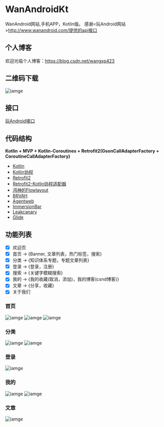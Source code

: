 # WanAndroidKt
WanAndroid网站,手机APP，Kotlin版。
感谢<玩Android网站>http://www.wanandroid.com/提供的api接口

## 个人博客
欢迎光临个人博客：<https://blog.csdn.net/wangxp423>

## 二维码下载
![iamge](https://github.com/wangxp423/WanAndroidKt/raw/master/screenshot/qrcode.jpg)

## 接口
[玩Android接口](http://www.wanandroid.com/blog/show/2)

## 代码结构
**Kotlin + MVP + Kotlin-Coroutines + Retrofit2(GsonCallAdapterFactory + CoroutineCallAdapterFactory)**

- [Kotlin](https://github.com/JetBrains/kotlin)
- [Kotlin协程](https://github.com/Kotlin/kotlinx.coroutines/blob/master/coroutines-guide.md)
- [Retrofit2](https://github.com/square/retrofit)
- [Retrofit2-Kotlin协程适配器](https://github.com/JakeWharton/retrofit2-kotlin-coroutines-adapter)
- [鸿神的Flowlayout](https://github.com/hongyangAndroid/FlowLayout)
- [BRVAH](https://github.com/CymChad/BaseRecyclerViewAdapterHelper)
- [Agentweb](https://github.com/Justson/AgentWeb)
- [ImmersionBar](https://github.com/gyf-dev/ImmersionBar)
- [Leakcanary](https://github.com/square/leakcanary)
- [Glide](https://github.com/bumptech/glide)

## 功能列表
- [x] 欢迎页
- [x] 首页 -> {Banner, 文章列表，热门标签，搜索}
- [x] 分类 -> {知识体系专题，专题文章列表}
- [x] 登录 -> {登录，注册}
- [x] 搜索 -> {关键字模糊搜索}
- [x] 我的 -> {我的收藏(取消，添加)，我的博客(csnd博客)}
- [x] 文章 -> {分享，收藏}
- [x] 关于我们

### 首页
![iamge](https://github.com/wangxp423/WanAndroidKt/raw/master/screenshot/main_banner.png)
![iamge](https://github.com/wangxp423/WanAndroidKt/raw/master/screenshot/main_hot_label.png)
![iamge](https://github.com/wangxp423/WanAndroidKt/raw/master/screenshot/main_search.png)
### 分类
![iamge](https://github.com/wangxp423/WanAndroidKt/raw/master/screenshot/main_type.png)
![iamge](https://github.com/wangxp423/WanAndroidKt/raw/master/screenshot/type_list.png)
### 登录
![iamge](https://github.com/wangxp423/WanAndroidKt/raw/master/screenshot/login_register.png)
### 我的
![iamge](https://github.com/wangxp423/WanAndroidKt/raw/master/screenshot/my_blog.png)
![iamge](https://github.com/wangxp423/WanAndroidKt/raw/master/screenshot/my_csdn.png)
### 文章
![iamge](https://github.com/wangxp423/WanAndroidKt/raw/master/screenshot/blog_detail.png)
